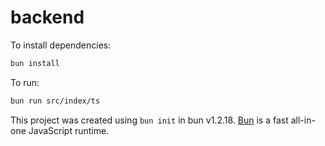 # backend

To install dependencies:

```bash
bun install
```

To run:

```bash
bun run src/index/ts
```

This project was created using `bun init` in bun v1.2.18. [Bun](https://bun.sh) is a fast all-in-one JavaScript runtime.
